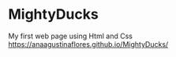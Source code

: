 # MightyDucks
My first web page using Html and Css
https://anaagustinaflores.github.io/MightyDucks/
